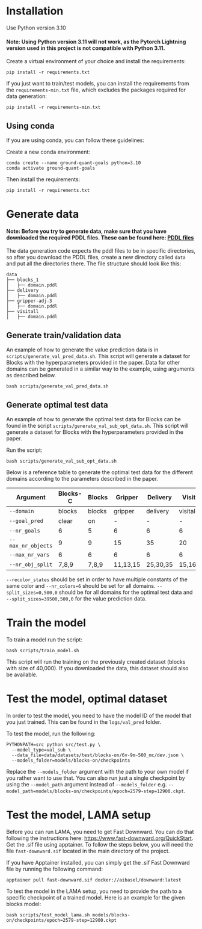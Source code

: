 # Installation
Use Python version 3.10

#### Note: Using Python version 3.11 will not work, as the Pytorch Lightning version used in this project is not compatible with Python 3.11.

Create a virtual environment of your choice and install the requirements:
```
pip install -r requirements.txt
```

If you just want to train/test models, you can install the requirements from the `requirements-min.txt` file, which excludes the packages required for data generation: 

```
pip install -r requirements-min.txt
```

## Using conda
If you are using conda, you can follow these guidelines:

Create a new conda environment:
```
conda create --name ground-quant-goals python=3.10
conda activate ground-quant-goals
```

Then install the requirements:
```
pip install -r requirements.txt
```

# Generate data

#### Note: Before you try to generate data, make sure that you have downloaded the required PDDL files. These can be found here: [PDDL files](https://zenodo.org/records/13235160)

The data generation code expects the pddl files to be in specific directories, so after you download the PDDL files, create a new directory called `data` and put all the directories there. The file structure should look like this:
```
data
├── blocks_1
│   ├── domain.pddl
├── delivery
│   ├── domain.pddl
├── gripper-adj-3
│   ├── domain.pddl
├── visitall
│   ├── domain.pddl
```

## Generate train/validation data
An example of how to generate the value prediction data is in `scripts/generate_val_pred_data.sh`. This script will generate a dataset for Blocks with the hyperparameters provided in the paper. Data for other domains can be generated in a similar way to the example, using arguments as described below. 

```
bash scripts/generate_val_pred_data.sh
```

## Generate optimal test data
An example of how to generate the optimal test data for Blocks can be found in the script `scripts/generate_val_sub_opt_data.sh`. This script will generate a dataset for Blocks with the hyperparameters provided in the paper. 

Run the script:

```
bash scripts/generate_val_sub_opt_data.sh
```

Below is a reference table to generate the optimal test data for the different domains according to the parameters described in the paper.

| Argument            | Blocks-C | Blocks | Gripper  | Delivery | Visitall |
| ---                 | ---      | ---    | ---      | ---      | ---      |
| `--domain`          | blocks   | blocks | gripper  | delivery | visitall |
| `--goal_pred`       | clear    | on     | -        | -        | -        |
| `--nr_goals`        | 6        | 5      | 6        | 6        | 6        |
| `--max_nr_objects`  | 9        | 9      | 15       | 35       | 20       |
| `--max_nr_vars`     | 6        | 6      | 6        | 6        | 6        |
| `--nr_obj_split`    | 7,8,9    | 7,8,9  | 11,13,15 | 25,30,35 | 15,16,20 |

`--recolor_states` should be set in order to have multiple constants of the same color and `--nr_colors=6` should be set for all domains. `--split_sizes=0,500,0` should be for all domains for the optimal test data and `--split_sizes=39500,500,0` for the value prediction data.

# Train the model
To train a model run the script:

```
bash scripts/train_model.sh
```

This script will run the training on the previously created dataset (blocks with size of 40,000). If you downloaded the data, this dataset should also be available. 

# Test the model, optimal dataset
In order to test the model, you need to have the model ID of the model that you just trained. This can be found in the `logs/val_pred` folder.

To test the model, run the following: 

```
PYTHONPATH=src python src/test.py \
  --model_type=val_sub \
  --data_file=data/datasets/test/blocks-on/6v-9m-500_mc/dev.json \
  --models_folder=models/blocks-on/checkpoints
```

Replace the `--models_folder` argument with the path to your own model if you rather want to use that. You can also run just a single checkpoint by using the `--model_path` argument instead of `--models_folder` e.g. `--model_path=models/blocks-on/checkpoints/epoch=2579-step=12900.ckpt`.


# Test the model, LAMA setup
Before you can run LAMA, you need to get Fast Downward. You can do that following the instructions here: https://www.fast-downward.org/QuickStart. Get the .sif file using apptainer. To follow the steps below, you will need the file `fast-downward.sif` located in the main directory of the project.

If you have Apptainer installed, you can simply get the .sif Fast Downward file by running the following command:

```
apptainer pull fast-downward.sif docker://aibasel/downward:latest
```

To test the model in the LAMA setup, you need to provide the path to a specific checkpoint of a trained model. Here is an example for the given blocks model:

```
bash scripts/test_model_lama.sh models/blocks-on/checkpoints/epoch=2579-step=12900.ckpt
```


